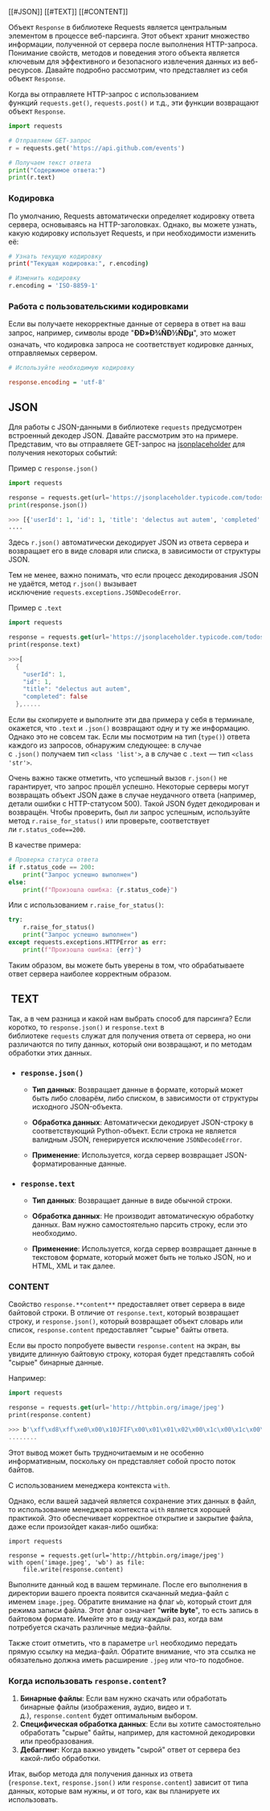 [[#JSON]]
[[#TEXT]]
[[#CONTENT]]


Объект `Response` в библиотеке Requests является центральным элементом в процессе веб-парсинга. Этот объект хранит множество информации, полученной от сервера после выполнения HTTP-запроса. Понимание свойств, методов и поведения этого объекта является ключевым для эффективного и безопасного извлечения данных из веб-ресурсов. Давайте подробно рассмотрим, что представляет из себя объект `Response`.

Когда вы отправляете HTTP-запрос с использованием функций `requests.get()`, `requests.post()` и т.д., эти функции возвращают объект `Response`.

```python
import requests

# Отправляем GET-запрос
r = requests.get('https://api.github.com/events')

# Получаем текст ответа
print("Содержимое ответа:")
print(r.text)
```

### Кодировка

По умолчанию, Requests автоматически определяет кодировку ответа сервера, основываясь на HTTP-заголовках. Однако, вы можете узнать, какую кодировку использует Requests, и при необходимости изменить её:

```bash
# Узнать текущую кодировку
print("Текущая кодировка:", r.encoding)

# Изменить кодировку
r.encoding = 'ISO-8859-1'
```

### Работа с пользовательскими кодировками

Если вы получаете некорректные данные от сервера в ответ на ваш запрос, например, символы вроде "**ÐÐ»Ð¾ÑÐ½ÑÐµ**", это может означать, что кодировка запроса не соответствует кодировке данных, отправляемых сервером.

```ini
# Используйте необходимую кодировку

response.encoding = 'utf-8'
```

## JSON

Для работы с JSON-данными в библиотеке `requests` предусмотрен встроенный декодер JSON. Давайте рассмотрим это на примере. Представим, что вы отправляете GET-запрос на [jsonplaceholder](https://jsonplaceholder.typicode.com/todos/) для получения некоторых событий:

Пример с `response.json()`

```python
import requests

response = requests.get(url='https://jsonplaceholder.typicode.com/todos/')
print(response.json())

>>> [{'userId': 1, 'id': 1, 'title': 'delectus aut autem', 'completed': False},
....
```

Здесь `r.json()` автоматически декодирует JSON из ответа сервера и возвращает его в виде словаря или списка, в зависимости от структуры JSON.

Тем не менее, важно понимать, что если процесс декодирования JSON не удаётся, метод `r.json()` вызывает исключение `requests.exceptions.JSONDecodeError`.

Пример с `.text`

```dart
import requests

response = requests.get(url='https://jsonplaceholder.typicode.com/todos/')
print(response.text)

>>>[
  {
    "userId": 1,
    "id": 1,
    "title": "delectus aut autem",
    "completed": false
  },.....
```

Если вы скопируете и выполните эти два примера у себя в терминале, окажется, что `.text` и `.json()` возвращают одну и ту же информацию. Однако это не совсем так. Если мы посмотрим на тип (`type()`) ответа каждого из запросов, обнаружим следующее: в случае с `.json()` получаем тип `<class 'list'>`, а в случае с `.text` — тип `<class 'str'>`.

Очень важно также отметить, что успешный вызов `r.json()` не гарантирует, что запрос прошёл успешно. Некоторые серверы могут возвращать объект JSON даже в случае неудачного ответа (например, детали ошибки с HTTP-статусом 500). Такой JSON будет декодирован и возвращён. Чтобы проверить, был ли запрос успешным, используйте метод `r.raise_for_status()` или проверьте, соответствует ли `r.status_code==200`.

В качестве примера:

```python
# Проверка статуса ответа
if r.status_code == 200:
    print("Запрос успешно выполнен")
else:
    print(f"Произошла ошибка: {r.status_code}")
```

Или с использованием `r.raise_for_status()`:

```python
try:
    r.raise_for_status()
    print("Запрос успешно выполнен")
except requests.exceptions.HTTPError as err:
    print(f"Произошла ошибка: {err}")
```

Таким образом, вы можете быть уверены в том, что обрабатываете ответ сервера наиболее корректным образом. 

##  TEXT

Так, а в чем разница и какой нам выбрать способ для парсинга? Если коротко, то `response.json()` и `response.text` в библиотеке `requests` служат для получения ответа от сервера, но они различаются по типу данных, который они возвращают, и по методам обработки этих данных.

- ### `response.json()`
    
    - **Тип данных**: Возвращает данные в формате, который может быть либо словарём, либо списком, в зависимости от структуры исходного JSON-объекта.
        
    - **Обработка данных**: Автоматически декодирует JSON-строку в соответствующий Python-объект. Если строка не является валидным JSON, генерируется исключение `JSONDecodeError`.
        
    - **Применение**: Используется, когда сервер возвращает JSON-форматированные данные.
        
- ### `response.text`
    
    - **Тип данных**: Возвращает данные в виде обычной строки.
        
    - **Обработка данных**: Не производит автоматическую обработку данных. Вам нужно самостоятельно парсить строку, если это необходимо.
        
    - **Применение**: Используется, когда сервер возвращает данные в текстовом формате, который может быть не только JSON, но и HTML, XML и так далее.
        

### CONTENT

Свойство `response.**content**` предоставляет ответ сервера в виде байтовой строки. В отличие от `response.text`, который возвращает строку, и `response.json()`, который возвращает объект словарь или список, `response.content` предоставляет "сырые" байты ответа.

Если вы просто попробуете вывести `response.content` на экран, вы увидите длинную байтовую строку, которая будет представлять собой "сырые" бинарные данные.

Например:

```dart
import requests

response = requests.get(url='http://httpbin.org/image/jpeg')
print(response.content)

>>> b'\xff\xd8\xff\xe0\x00\x10JFIF\x00\x01\x01\x02\x00\x1c\x00\x1c\x00\x00\xff\xfe\x005Edited by Paul Sherman for WPClipart, Public Domain\xff\xdb\x00C\x00\x02\x01\x01\x01\x01\x01\x02\x01\x01\x01\x02\x02\x02\x02\x02\x04\x03\x02\x02\x02\x02\x05\x04\x04\x03\x04\x06\x05\x06\x06\x06\x05\x06\x06\x06\x07\t\x08\x06\x07\t\x07\x06\x06\x08\x0b\x08\t\n\n\n\n\n\x06\x08\x0b\x0c\x0b\n\x0c\t\n\n\n\xff\xdb\x00C\x01\x02\x02\x02\x02\x02\x02\x05\x03\x03\x05\n\x07\x06\x07\n\n\n\n\n\n\n\n\n\n\n\n\n\n\n\n\n\n\n\n\n\n\n\n\n\n\n\n\n\n\n\n\n\n\n\n\n\n\n\n\n\n\n\n\n\n\n\n\n\n\xff\xc0\x00\x11\x08\x00\xb2\x00\xef\x03\x01\x11\x00\x02\x11\x01\x03\x11\x01\xff\xc4\x00\x1e\x00\x00\x01\x05\x01\x01\x01\x01\x01\x00\x00\x00\x00\x00\x00\x00\x00\x06\x03\x04\x05\x07\x08\x02\t\x00\x01\n\xff\xc4\x00M\x10\x00\x01\x03\x03\x01\x07\x02\x03\x05\x05\x06\x02\x07\x06\x07\x00\x04\x01\x03\x05\x02\x06\x11!\x00\x07\x08\x12\x13\x141#A"$Q\t\x1534a\
........
```

Этот вывод может быть трудночитаемым и не особенно информативным, поскольку он представляет собой просто поток байтов.

С использованием менеджера контекста `with`.

Однако, если вашей задачей является сохранение этих данных в файл, то использование менеджера контекста `with` является хорошей практикой. Это обеспечивает корректное открытие и закрытие файла, даже если произойдет какая-либо ошибка:

```delphi
import requests

response = requests.get(url='http://httpbin.org/image/jpeg')
with open('image.jpeg', 'wb') as file:
    file.write(response.content)
```

Выполните данный код в вашем терминале. После его выполнения в директории вашего проекта появится скачанный медиа-файл с именем `image.jpeg`. Обратите внимание на флаг `wb`, который стоит для режима записи файла. Этот флаг означает "**write byte**", то есть запись в байтовом формате. Имейте это в виду каждый раз, когда вам потребуется скачать различные медиа-файлы.

Также стоит отметить, что в параметре `url` необходимо передать прямую ссылку на медиа-файл. Обратите внимание, что эта ссылка не обязательно должна иметь расширение `.jpeg` или что-то подобное.

### Когда использовать `response.content`?

1. **Бинарные файлы**: Если вам нужно скачать или обработать бинарные файлы (изображения, аудио, видео и т. д.), `response.content` будет оптимальным выбором.
2. **Специфическая обработка данных**: Если вы хотите самостоятельно обработать "сырые" байты, например, для кастомной декодировки или преобразования.
3. **Дебаггинг**: Когда важно увидеть "сырой" ответ от сервера без какой-либо обработки.

Итак, выбор метода для получения данных из ответа (`response.text`, `response.json()` или `response.content`) зависит от типа данных, которые вам нужны, и от того, как вы планируете их использовать.
